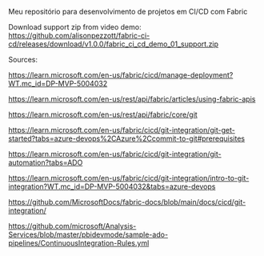 Meu repositório para desenvolvimento de projetos em CI/CD com Fabric


Download support zip from video demo:  
https://github.com/alisonpezzott/fabric-ci-cd/releases/download/v1.0.0/fabric_ci_cd_demo_01_support.zip  


Sources:

https://learn.microsoft.com/en-us/fabric/cicd/manage-deployment?WT.mc_id=DP-MVP-5004032  

https://learn.microsoft.com/en-us/rest/api/fabric/articles/using-fabric-apis  

https://learn.microsoft.com/en-us/rest/api/fabric/core/git  

https://learn.microsoft.com/en-us/fabric/cicd/git-integration/git-get-started?tabs=azure-devops%2CAzure%2Ccommit-to-git#prerequisites  

https://learn.microsoft.com/en-us/fabric/cicd/git-integration/git-automation?tabs=ADO  

https://learn.microsoft.com/en-us/fabric/cicd/git-integration/intro-to-git-integration?WT.mc_id=DP-MVP-5004032&tabs=azure-devops  

https://github.com/MicrosoftDocs/fabric-docs/blob/main/docs/cicd/git-integration/ 

https://github.com/microsoft/Analysis-Services/blob/master/pbidevmode/sample-ado-pipelines/ContinuousIntegration-Rules.yml 

